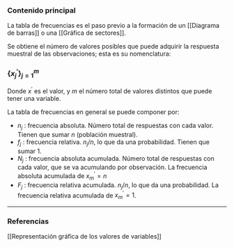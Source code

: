 ### Contenido principal

La tabla de frecuencias es el paso previo a la formación de un [[Diagrama de barras]] o una [[Gráfica de sectores]].

Se obtiene el número de valores posibles que puede adquirir la respuesta muestral de las observaciones; esta es su nomenclatura:
### $\{x_{j}^{'}\}^{m}_{j=1}$

Donde $x^{'}$ es el valor, y $m$ el número total de valores distintos que puede tener una variable.

La tabla de frecuencias en general se puede componer por:
- $n_{j}$ : frecuencia absoluta. Número total de respuestas con cada valor. Tienen que sumar $n$ (población muestral).
- $f_{j}$ : frecuencia relativa. $n_{j} / n$, lo que da una probabilidad. Tienen que sumar 1.
- $N_{j}$ : frecuencia absoluta acumulada. Número total de respuestas con cada valor, que se va acumulando por observación. La frecuencia absoluta acumulada de $x_{m}^{'} = n$
- $F_{j}$ : frecuencia relativa acumulada. $n_{j} / n$, lo que da una probabilidad. La frecuencia relativa acumulada de $x_{m}^{'} = 1$. 

--- 
### Referencias
[[Representación gráfica de los valores de variables]]
